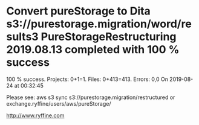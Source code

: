 # Convert pureStorage to Dita s3://purestorage.migration/word/results3 PureStorageRestructuring 2019.08.13 completed with 100 % success

100 % success. Projects: 0+1=1.  Files: 0+413=413. Errors: 0,0  On 2019-08-24 at 00:32:45



Please see: aws s3 sync s3://purestorage.migration/restructured or exchange.ryffine/users/aws/pureStorage/

http://www.ryffine.com
